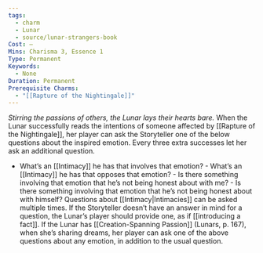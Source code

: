 ```yaml
---
tags:
  - charm
  - Lunar
  - source/lunar-strangers-book
Cost: —
Mins: Charisma 3, Essence 1
Type: Permanent
Keywords:
  - None
Duration: Permanent
Prerequisite Charms:
  - "[[Rapture of the Nightingale]]"
---
```

*Stirring the passions of others, the Lunar lays their hearts bare.*
When the Lunar successfully reads the intentions of someone affected by [[Rapture of the Nightingale]], her player can ask the Storyteller one of the below questions about the inspired emotion. Every three extra successes let her ask an additional question.
 - What’s an [[Intimacy]] he has that involves that emotion?  - What’s an [[Intimacy]] he has that opposes that emotion?  - Is there something involving that emotion that he’s not being honest about with me?  - Is there something involving that emotion that he’s not being honest about with himself? Questions about [[Intimacy|Intimacies]] can be asked multiple times.
If the Storyteller doesn’t have an answer in mind for a question, the Lunar’s player should provide one, as if [[introducing a fact]].
If the Lunar has [[Creation-Spanning Passion]] (Lunars, p.
167), when she’s sharing dreams, her player can ask one of the above questions about any emotion, in addition to the usual question.